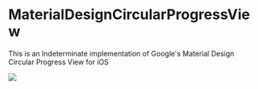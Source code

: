 # MaterialDesignCircularProgressView
This is an Indeterminate implementation of Google's Material Design Circular Progress View for iOS

![](http://i.giphy.com/l0K45NuVENQ3GKsGk.gif)
